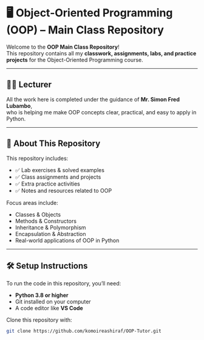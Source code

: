 # 🖥️ Object-Oriented Programming (OOP) – Main Class Repository

Welcome to the **OOP Main Class Repository**!  
This repository contains all my **classwork, assignments, labs, and practice projects** for the Object-Oriented Programming course.

---

## 👨‍🏫 Lecturer

All the work here is completed under the guidance of **Mr. Simon Fred Lubambo**,  
who is helping me make OOP concepts clear, practical, and easy to apply in Python.

---

## 📘 About This Repository

This repository includes:

- ✅ Lab exercises & solved examples
- ✅ Class assignments and projects
- ✅ Extra practice activities
- ✅ Notes and resources related to OOP

Focus areas include:

- Classes & Objects
- Methods & Constructors
- Inheritance & Polymorphism
- Encapsulation & Abstraction
- Real-world applications of OOP in Python

---

## 🛠️ Setup Instructions

To run the code in this repository, you’ll need:

- **Python 3.8 or higher**
- Git installed on your computer
- A code editor like **VS Code**

Clone this repository with:

```bash
git clone https://github.com/komoireashiraf/OOP-Tutor.git
```
